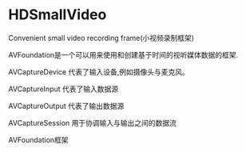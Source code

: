 # HDSmallVideo
Convenient small video recording frame(小视频录制框架)

AVFoundation是一个可以用来使用和创建基于时间的视听媒体数据的框架.

AVCaptureDevice 代表了输入设备,例如摄像头与麦克风。

AVCaptureInput 代表了输入数据源

AVCaptureOutput 代表了输出数据源

AVCaptureSession 用于协调输入与输出之间的数据流

AVFoundation框架
